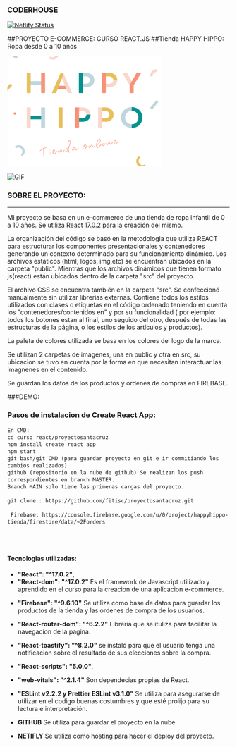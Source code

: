 ### CODERHOUSE
[![Netlify Status](https://api.netlify.com/api/v1/badges/49452fdc-8a4e-49aa-b791-3becf49419bc/deploy-status)](https://app.netlify.com/sites/fancy-manatee-1171c6/deploys)

##PROYECTO E-COMMERCE: CURSO REACT.JS 
##Tienda HAPPY HIPPO: Ropa desde 0 a 10 años


![](/src/assets/imgs/logoHH.png)


![GIF](./src/assets/imgs/tiendahh.gif)

### SOBRE EL PROYECTO:
---
Mi proyecto se basa en un e-commerce de una tienda de ropa infantil de 0 a 10 años. 
Se utiliza React 17.0.2 para la creación del mismo.

 La organización del código se basó en la metodologia que utiliza REACT para estructurar los componentes presentacionales y contenedores generando un contexto determinado para su funcionamiento dinámico. 
Los archivos estáticos (html, logos, img,etc) se encuentran ubicados en la carpeta "public". Mientras que los archivos dinámicos que tienen formato js(react) están ubicados dentro de la carpeta "src" del proyecto.

El archivo CSS se encuentra también en la carpeta "src". Se confeccionó manualmente sin utilizar librerias externas. Contiene todos los estilos utilizados con clases o etiquetas en el código ordenado teniendo en cuenta los "contenedores/contenidos en" y por su funcionalidad ( por ejemplo: todos los botones estan al final, uno seguido del otro, después de todas las estructuras de la página, o los estilos de los artículos y productos).

La paleta de colores utilizada se basa en los colores del logo de la marca.

Se utilizan 2 carpetas de imagenes, una en public y otra en src, su ubicacion se tuvo en cuenta por la forma en que necesitan interactuar las imagnenes en el contenido.

Se guardan los datos de los productos y ordenes de compras en FIREBASE.

###DEMO:



### Pasos de instalacion de Create React App:
```
En CMD:
cd curso react/proyectosantacruz
npm install create react app
npm start
git bash/git CMD (para guardar proyecto en git e ir commitiando los cambios realizados)
github (repositorio en la nube de github) Se realizan los push correspondientes en branch MASTER. 
Branch MAIN solo tiene las primeras cargas del proyecto.

git clone : https://github.com/fitisc/proyectosantacruz.git

 Firebase: https://console.firebase.google.com/u/0/project/happyhippo-tienda/firestore/data/~2Forders




``` 
#### Tecnologias utilizadas:

* **"React": "^17.0.2"**,
* **"React-dom": "^17.0.2"**
Es el framework de Javascript utilizado y aprendido en el curso para la creacion de una aplicacion e-commerce.

+ **"Firebase": "^9.6.10"**
 Se utiliza como base de datos para guardar los productos de la tienda y las ordenes de compra de los usuarios.

* **"React-router-dom": "^6.2.2"**
Libreria que se ituliza para facilitar la navegacion de la pagina.

+  **"React-toastify": "^8.2.0"**
 se instaló para que el usuario tenga una notificacion sobre el resultado de sus elecciones sobre la compra.

*  **"React-scripts": "5.0.0"**,
+  **"web-vitals": "^2.1.4"** 
Son dependecias propias de React.

* **"ESLint v2.2.2 y Prettier ESLint v3.1.0"**
Se utiliza para asegurarse de utilizar en el codigo buenas costumbres y que esté prolijo para su lectura e interpretación.

+ **GITHUB**
Se utiliza para guardar el proyecto en la nube

* **NETIFLY**
Se utiliza como hosting para hacer el deploy del proyecto.



